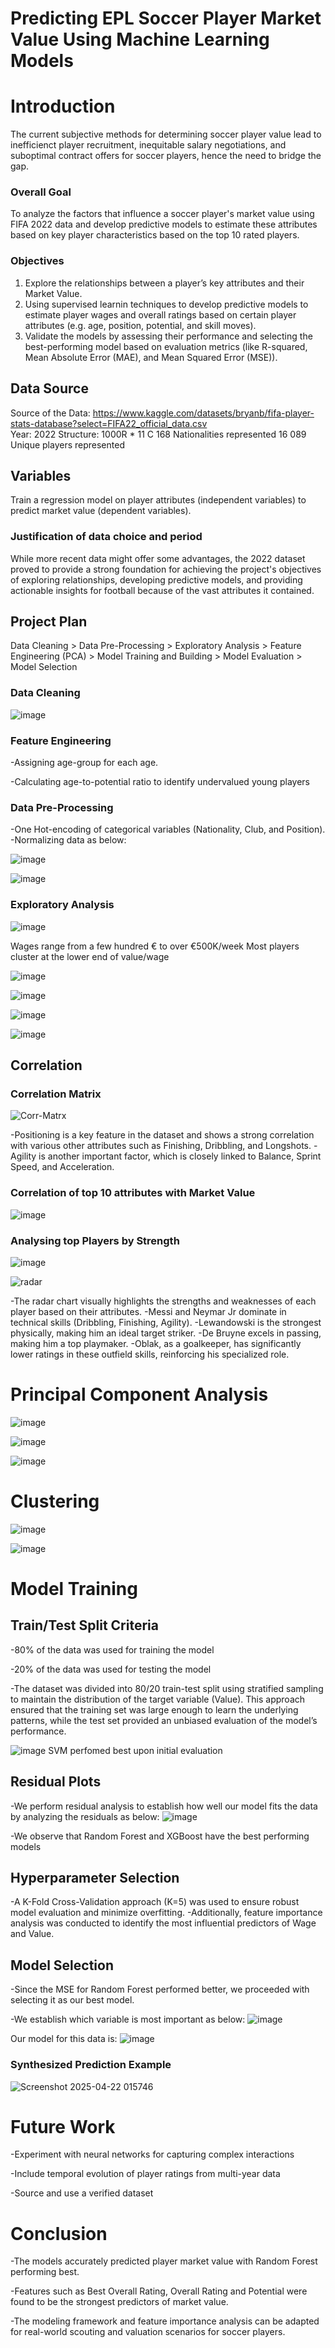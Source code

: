 # Predicting EPL Soccer Player Market Value Using Machine Learning Models

# Introduction
The current subjective methods for determining soccer player value lead to inefficienct player recruitment, inequitable salary negotiations, and suboptimal contract offers for soccer players, hence the need to bridge the gap.

### Overall Goal
To analyze the factors that influence a soccer player's market value using FIFA 2022 data and develop predictive models to estimate these attributes based on key player characteristics based on the top 10 rated players.

### Objectives
1.	Explore the relationships between a player’s key attributes and their Market Value.
2.	Using supervised learnin techniques to develop predictive models to estimate player wages and overall ratings based on certain player attributes (e.g. age, position, potential, and skill moves). 
3.	Validate the models by assessing their performance and selecting the best-performing model based on evaluation metrics (like R-squared, Mean Absolute Error (MAE), and Mean Squared Error (MSE)).
   
## Data Source
Source of the Data: https://www.kaggle.com/datasets/bryanb/fifa-player-stats-database?select=FIFA22_official_data.csv   
Year: 2022
Structure:  1000R * 11 C
168 Nationalities represented
16 089 Unique players represented

## Variables
Train a regression model on player attributes (independent variables) to predict market value (dependent variables).

### Justification of data choice and period
While more recent data might offer some advantages, the 2022 dataset proved to provide a strong foundation for achieving the project's objectives of exploring relationships, developing predictive models, and providing actionable insights for football because of the vast attributes it contained.


## Project Plan
Data Cleaning > Data Pre-Processing > Exploratory Analysis > Feature Engineering (PCA) > Model Training and Building > Model Evaluation > Model Selection

### Data Cleaning
![image](https://github.com/user-attachments/assets/ecc1da78-0adb-403e-b6ea-cd5c8bf371f1)

### Feature Engineering
-Assigning age-group for each age.

-Calculating age-to-potential ratio to identify undervalued young players

### Data Pre-Processing
-One Hot-encoding of categorical variables (Nationality, Club, and Position).
-Normalizing data as below:

![image](https://github.com/user-attachments/assets/c86beea0-4e8f-4e3c-81b7-d2bcb3e4389c)

![image](https://github.com/user-attachments/assets/6ab2e3c0-366b-4d5a-b7d0-8905462034c9)


### Exploratory Analysis

![image](https://github.com/user-attachments/assets/57683155-3951-4e6f-bf56-02e8d388d6c9)

Wages range from a few hundred € to over €500K/week
Most players cluster at the lower end of value/wage

![image](https://github.com/user-attachments/assets/fd339684-3131-450d-adc4-5a8326869949)

![image](https://github.com/user-attachments/assets/19cdc0cf-faa4-4d13-882d-1d864538c5b4)

![image](https://github.com/user-attachments/assets/06084b62-c40a-485e-bc48-a52c3e22f8bd)

![image](https://github.com/user-attachments/assets/1f003b7c-ed7a-4fb4-af8c-23afbfe24190)


## Correlation 

### Correlation Matrix
![Corr-Matrx](https://github.com/user-attachments/assets/0b65f0a3-159a-41b4-8554-8c284fa4b296)

-Positioning is a key feature in the dataset and shows a strong correlation with various other attributes such as Finishing, Dribbling, and Longshots.
-Agility is another important factor, which is closely linked to Balance, Sprint Speed, and Acceleration. 

### Correlation of top 10 attributes with Market Value
![image](https://github.com/user-attachments/assets/28db9e1e-a886-455e-87d1-3d5928a6d452)



### Analysing top Players by Strength
![image](https://github.com/user-attachments/assets/6f2660bd-a840-4a1e-984f-4301aaa7f542)

![radar](https://github.com/user-attachments/assets/87ebb238-3f89-4247-9ee4-64162f2416ff)

-The radar chart visually highlights the strengths and weaknesses of each player based on their attributes.
-Messi and Neymar Jr dominate in technical skills (Dribbling, Finishing, Agility).
-Lewandowski is the strongest physically, making him an ideal target striker.
-De Bruyne excels in passing, making him a top playmaker.
-Oblak, as a goalkeeper, has significantly lower ratings in these outfield skills, reinforcing his specialized role.


# Principal Component Analysis
![image](https://github.com/user-attachments/assets/bc7936d7-5406-4669-8949-eb71e76debec)

![image](https://github.com/user-attachments/assets/0ff31dd4-cf76-45f4-8ec9-76a64aae5c02)

![image](https://github.com/user-attachments/assets/5fc27a27-de35-4d50-bb50-7c1bb8341569)


# Clustering

![image](https://github.com/user-attachments/assets/10ec0fb4-ecd7-4762-a912-b7b02d859512)

![image](https://github.com/user-attachments/assets/ebbe0a7e-f2de-4523-9a1f-9a31007a927f)


# Model Training

## Train/Test Split Criteria

-80% of the data was used for training the model

-20% of the data was used for testing the model

-The dataset was divided into 80/20 train-test split using stratified sampling to maintain the distribution of the target variable (Value). This approach ensured that the training set was large enough to learn the underlying patterns, while the test set provided an unbiased evaluation of the model’s performance.


![image](https://github.com/user-attachments/assets/95cdf421-44a2-4533-9ee9-561c5ff47288)
SVM perfomed best upon initial evaluation


## Residual Plots
-We perform residual analysis to establish how well our model fits the data by analyzing the residuals as below:
![image](https://github.com/user-attachments/assets/f1612a92-10e7-41a5-a076-66279eda7ab0)

-We observe that Random Forest and XGBoost have the best performing models 

## Hyperparameter Selection
-A K-Fold Cross-Validation approach (K=5) was used to ensure robust model evaluation and minimize overfitting.
-Additionally, feature importance analysis was conducted to identify the most influential predictors of Wage and Value.

## Model Selection
-Since the MSE for Random Forest performed better, we proceeded with selecting it as our best model.

-We establish which variable is most important as below:
![image](https://github.com/user-attachments/assets/0dffd696-851e-4c00-8f6d-d6cdc2eb3310)


Our model for this data is:
![image](https://github.com/user-attachments/assets/ba340fc3-bda5-4c4c-ab1e-246b34a34c9d)

### Synthesized Prediction Example

![Screenshot 2025-04-22 015746](https://github.com/user-attachments/assets/b96ceaed-aa2d-427b-8aaa-537ad2a404d8)



# Future Work
-Experiment with neural networks for capturing complex interactions

-Include temporal evolution of player ratings from multi-year data

-Source and use a verified dataset


# Conclusion

-The models accurately predicted player market value with Random Forest performing best.

-Features such as Best Overall Rating, Overall Rating and  Potential were found to be the strongest predictors of market value.

-The modeling framework and feature importance analysis can be adapted for real-world scouting and valuation scenarios for soccer players.



























